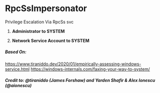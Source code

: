 # RpcSsImpersonator
Privilege Escalation Via RpcSs svc

1. **Administrator to SYSTEM** 

1. **Network Service Account to SYSTEM**

##### Based On: <br>
https://www.tiraniddo.dev/2020/01/empirically-assessing-windows-service.html
https://windows-internals.com/faxing-your-way-to-system/

##### Credit to: @tiraniddo (James Forshaw) and Yarden Shafir & Alex Ionescu (@aionescu)
